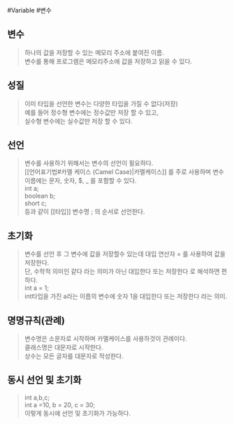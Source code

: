 #Variable #변수 

## 변수
> 하나의 값을 저장할 수 있는 메모리 주소에 붙여진 이름.  
> 변수를 통해 프로그램은 메모리주소에 값을 저장하고 읽을 수 있다.

## 성질
> 이미 타입을 선언한 변수는 다양한 타입을 가질 수 없다(저장)  
> 예를 들어 정수형 변수에는 정수값만 저장 할 수 있고,  
> 실수형 변수에는 실수값만 저장 할 수 있다. 

## 선언
> 변수를 사용하기 위해서는 변수의 선언이 필요하다.  
> [[언어표기법#카멜 케이스 (Camel Case)|카멜케이스]] 를 주로 사용하며 변수 이름에는 문자, 숫자, $, \_ 를 포함할 수 있다.  
> int a;  
> boolean b;  
> short c;  
> 등과 같이 [[타입]] 변수명 ; 의 순서로 선언한다.

## 초기화
> 변수를 선언 후 그 변수에 값을 저장할수 있는데 대입 연산자 = 를 사용하여 값을 저장한다.  
> 단, 수학적 의미인 같다 라는 의미가 아닌 대입한다 또는 저장한다 로 해석하면 편하다.  
> int a = 1;   
> 	int타입을 가진 a라는 이름의 변수에 숫자 1을 대입한다 또는 저장한다 라는 의미.  

## 명명규칙(관례)
> 변수명은 소문자로 시작하며 카멜케이스를 사용하것이 관례이다.  
> 클래스명은 대문자로 시작한다.  
> 상수는 모든 글자를 대문자로 작성한다.  
> 
## 동시 선언 및 초기화
> int a,b,c;  
> int a =10, b = 20, c = 30;  
> 이렇게 동시에 선언 및 초기화가 가능하다.